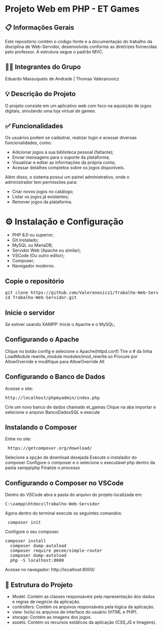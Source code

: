 # Projeto Web em PHP - ET Games

## 📋 Informações Gerais
Este repositório contém o código-fonte e a documentação do trabalho da disciplina de Web-Servidor, desenvolvido conforme as diretrizes fornecidas pelo professor. A estrutura segue o padrão MVC.

## 👨‍💻 Integrantes do Grupo
Eduardo Massuqueto de Andrade | Thomas Valeranovicz

## 💡 Descrição do Projeto
O projeto consiste em um aplicativo web com foco na aquisição de jogos digitais, simulando uma loja virtual de games. 

## ✅ Funcionalidades
Os usuários podem se cadastrar, realizar login e acessar diversas funcionalidades, como:

  - Adicionar jogos à sua biblioteca pessoal (faltante);
  - Enviar mensagens para o suporte da plataforma;
  - Visualizar e editar as informações da própria conta;
  - Acessar detalhes completos sobre os jogos disponíveis.
    
Além disso, o sistema possui um painel administrativo, onde o administrador tem permissões para:

  - Criar novos jogos no catálogo;
  - Listar os jogos já existentes;
  - Remover jogos da plataforma.

# ⚙️ Instalação e Configuração
  - PHP 8.0 ou superior;
  - Git instalado;
  - MySQL ou MariaDB;
  - Servidor Web (Apache ou similar);
  - VSCode (Ou outro editor);
  - Composer;
  - Navegador moderno.

## Copie o repositório
<pre>git clone https://github.com/Valeranovicz1/Trabalho-Web-Servidor.git 
cd Trabalho-Web-Servidor.git </pre>

## Inicie o servidor
Se estiver usando XAMPP:
Inicie o Apache e o MySQL;

## Configurando o Apache
Clique no botão config e selecione o Apache(httpd.conf)
Tire o # da linha LoadModule rewrite_module modules/mod_rewrite.so
Procure por AllowOverride e modifique para AllowOverride All

## Configurando o Banco de Dados
Acesse o site:
<pre>http://localhost/phpmyadmin/index.php</pre>
Crie um novo banco de dados chamado et_gamas
Clique na aba importar e selecione o arquivo BancoDadosSQL e execute

## Instalando o Composer
Entre no site:
<pre> https://getcomposer.org/download/</pre>
Selecione a opção de download desejada
Execute o instalador do composer
Configure o composer e o selecione o executável php dentro da pasta xampp\php
Finalize o processo

## Configurando o Composer no VSCode
Dentro do VSCode abra a pasta do arquivo do projeto localizada em:
<pre>C:\xampp\htdocs\Trabalho-Web-Servidor</pre>
Agora dentro do terminal execute os seguintes comandos:
<pre> composer init </pre>
Configure o seu composer.
<pre>composer install
  composer dump-autoload
  composer require pecee/simple-router
  composer dump-autoload
  php -S localhost:8000</pre>

Acesse no navegador:
http://localhost:8000/
  


## 📂 Estrutura do Projeto
- Model: Contém as classes responsáveis pela representação dos dados e regras de negócio da aplicação. 
- controllers: Contém os arquivos responsáveis pela lógica da aplicação.
- view: Inclui os arquivos de interface do usuário (HTML e PHP).
- storage: Contém as imagens dos jogos.
- assets: Contém os recursos estáticos da aplicação (CSS,JS e Imagens).
